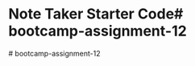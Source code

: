 # Note Taker Starter Code#   b o o t c a m p - a s s i g n m e n t - 1 2  
 # bootcamp-assignment-12
